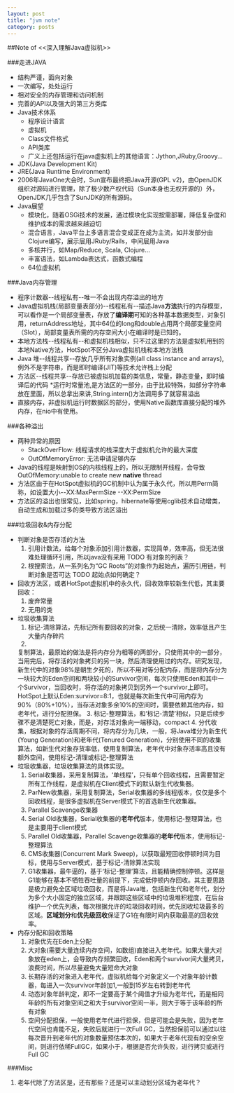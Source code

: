 ```yaml
---
layout: post
title: "jvm note"
category: posts
---
```

##Note of <<深入理解Java虚拟机>>

###走进JAVA
* 结构严谨，面向对象
* 一次编写，处处运行
* 相对安全的内存管理和访问机制
* 完善的API以及强大的第三方类库
* Java技术体系
  * 程序设计语言
  * 虚拟机
  * Class文件格式
  * API类库
  * 广义上还包括运行在java虚拟机上的其他语言：Jython,JRuby,Groovy...
* JDK(Java Development Kit)
* JRE(Java Runtime Environment)
* 2006年JavaOne大会时，Sun宣布最终把Java开源(GPL v2)，由OpenJDK组织对源码进行管理，除了极少数产权代码（Sun本身也无权开源的）外，OpenJDK几乎包含了SunJDK的所有源码。
* Java展望
  * 模块化，随着OSGi技术的发展，通过模块化实现按需部署，降低复杂度和维护成本的需求越来越迫切
  * 混合语言，Java平台上多语言混合变成正在成为主流，如并发部分由Clojure编写，展示层用JRuby/Rails，中间层用Java
  * 多核并行，如Map/Reduce, Scala, Clojure...
  * 丰富语法，如Lambda表达式，函数式编程
  * 64位虚拟机

###Java内存管理
  * 程序计数器--线程私有--唯一不会出现内存溢出的地方
  * Java虚拟机栈(局部变量表部分)--线程私有--描述Java**方法**执行的内存模型，可以看作是一个局部变量表，存放了**编译期**可知的各种基本数据类型，对象引用，returnAddress地址，其中64位的long和double占用两个局部变量空间（Slot），局部变量表所需的内存空间大小在编译时是已知的。
  * 本地方法栈--线程私有--和虚拟机栈相似，只不过这里的方法是虚拟机用到的本地Native方法，HotSpot不区分Java虚拟机栈和本地方法栈
  * Java 堆--线程共享--存放几乎所有对象实例(all class instance and arrays),例外不是字符串，而是即时编译(JIT)等技术允许栈上分配
  * 方法区--线程共享--存放已被虚拟机加载的类信息，常量，静态变量，即时编译后的代码
    *运行时常量池,是方法区的一部分，由于比较特殊，如部分字符串放在里面，所以总拿出来讲,String.intern()方法调用多了就容易溢出
  * 直接内存，非虚拟机运行时数据区的部分，使用Native函数库直接分配的堆外内存，在nio中有使用。

###各种溢出
  * 两种异常的原因
    * StackOverFlow: 线程请求的栈深度大于虚拟机允许的最大深度
    * OutOfMemoryError: 无法申请足够内存
  * Java的线程是映射到OS的内核线程上的，所以无限制开线程，会导致OutOfMemory:unable to create new **native** thread
  * 方法区由于在HotSpot虚拟机的GC机制中认为属于永久代，所以用Perm简称，如设置大小--XX:MaxPermSize --XX:PermSize
  * 方法区的溢出也很常见，比如spring，hibernate等使用cglib技术自动增类，自动生成和加载过多的类导致方法区溢出

###垃圾回收&内存分配
  * 判断对象是否存活的方法
    1. 引用计数法，给每个对象添加引用计数器，实现简单，效率高，但无法很难处理循环引用，所以java没有采用 TODO 有对象的列表？
    2. 根搜索法，从一系列名为“GC Roots”的对象作为起始点，遍历引用链，判断对象是否可达 TODO 起始点如何确定？
  * 回收方法区，或者HotSpot虚拟机中的永久代，回收效率较新生代低，其主要回收：
    1. 废弃常量
    2. 无用的类
  * 垃圾收集算法
    1. 标记-清除算法，先标记所有要回收的对象，之后统一清除，效率低且产生大量内存碎片
    2.
    复制算法，最原始的做法是将内存分为相等的两部分，只使用其中的一部分，当用完后，将存活的对象拷贝的另一块，然后清理使用过的内存。研究发现，新生代中的对象98%是朝生夕死的，所以不用对等分配内存，而是将内存分为一块较大的Eden空间和两块较小的Survivor空间，每次只使用Eden和其中一个Survivor，当回收时，将存活的对象拷贝到另外一个survivor上即可。HotSpot上默认Eden:survivor=8:1，也就是每次新生代中可用内存为90%（80%+10%），当存活对象多余10%的空间时，需要依赖其他内存，如老年代，进行分配担保。
    3. 标记-整理算法，和‘标记-清楚’相似，只是后续步骤不是清楚死亡对象，而是，对存活对象向一端移动，compact
    4. 分代收集，根据对象的存活周期不同，将内存分为几块，一般，将Java堆分为新生代(Young Generation)和老年代(Tenured Generation)，分别使用不同的收集算法，如新生代对象存货率低，使用复制算法，老年代中对象存活率高且没有额外空间，使用标记-清理或标记-整理算法
  * 垃圾收集器，垃圾收集算法的具体实现。
    1. Serial收集器，采用复制算法，‘单线程’，只有单个回收线程，且需要暂定所有工作线程，是虚拟机在Client模式下的默认新生代收集器。
    2. ParNew收集器，采用复制算法，Serial收集器的多线程版本，仅仅是多个回收线程，是很多虚拟机在Server模式下的首选新生代收集器。
    3. Parallel Scavenge收集器
    4. Serial Old收集器，Serial收集器的**老年代**版本，使用标记-整理算法，也是主要用于client模式
    5. Parallel Old收集器，Parallel Scavenge收集器的**老年代**版本，使用标记-整理算法
    6. CMS收集器(Concurrent Mark Sweep)，以获取最短回收停顿时间为目标，使用与Server模式，基于标记-清除算法实现
    7. G1收集器，最牛逼的，基于‘标记-整理’算法，且能精确控制停顿。这样是G1能够在基本不牺牲吞吐量的前提下，完成低停顿内存回收。其主要思路是极力避免全区域垃圾回收，而是将Java堆，包括新生代和老年代，划分为多个大小固定的独立区域，并跟踪这些区域中的垃圾堆积程度，在后台维护一个优先列表，每次根据允许的垃圾回收时间，优先回收垃圾最多的区域。**区域划分**和**优先级回收**保证了G1在有限时间内获取最高的回收效率。
  * 内存分配和回收策略
    1. 对象优先在Eden上分配
    2. 大对象(需要大量连续内存空间，如数组)直接进入老年代。如果大量大对象放在eden上，会导致内存频繁回收，Eden和两个survivor间大量拷贝，浪费时间，所以尽量避免大量短命大对象
    3. 长期存活的对象进入老年代，虚拟机给每个对象定义一个对象年龄计数器，每进入一次survivor年龄加1,一般到15岁左右转到老年代
    4. 动态对象年龄判定，即不一定要高于某个阈值才升级为老年代，而是相同年龄的所有对象空间之和大于survivor空间一半，则大于等于该年龄的所有对象
    5. 空间分配担保，一般使用老年代进行担保，但是可能会是失败，因为老年代空间也肯能不足，失败后就进行一次Full GC，当然担保前可以通过以往每次晋升到老年代的对象数量预估本次的，如果大于老年代现有的空余空间，则进行依稀FullGC，如果小于，根据是否允许失败，进行拷贝或进行Full GC


###Misc
  1. 老年代除了方法区是，还有那些？还是可以主动划分区域为老年代？
